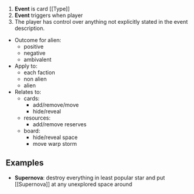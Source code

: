 1. **Event** is card [[Type]]
2. **Event** triggers when player
3. The player has control over anything not explicitly stated in the event description.


- Outcome for alien:
	- positive
	- negative
	- ambivalent
- Apply to:
	- each faction
	- non alien
	- alien
- Relates to:
	- cards:
		- add/remove/move
		- hide/reveal
	- resources:
		- add/remove reserves
	- board:
		- hide/reveal space
		- move warp storm

## Examples
- **Supernova**: destroy everything in least popular star and put [[Supernova]] at any unexplored space around
